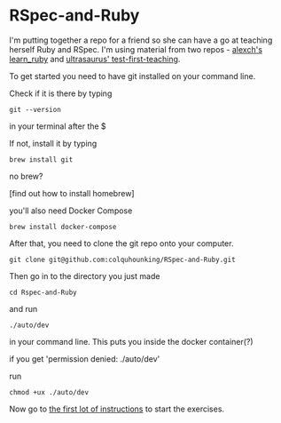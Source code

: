 # RSpec-and-Ruby

I'm putting together a repo for a friend so she can have a go at teaching herself Ruby and RSpec.
I'm using material from two repos - [alexch's learn_ruby](https://github.com/alexch/learn_ruby) and [ultrasaurus' test-first-teaching](https://github.com/ultrasaurus/test-first-teaching).

To get started you need to have git installed on your command line.

Check if it is there by typing
```
git --version
```
in your terminal after the $

If not, install it by typing

```
brew install git
```

no brew?

[find out how to install homebrew]

you'll also need Docker Compose

```
brew install docker-compose
```

After that, you need to clone the git repo onto your computer.

```
git clone git@github.com:colquhounking/RSpec-and-Ruby.git
```

Then go in to the directory you just made

```
cd Rspec-and-Ruby
```

and run

```
./auto/dev
```

in your command line. This puts you inside the docker container(?)

if you get 'permission denied: ./auto/dev'

run

```
chmod +ux ./auto/dev
```

Now go to [the first lot of instructions](./instructions/00_hello_instructions.md) to start the exercises.
